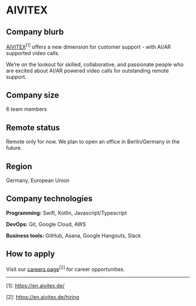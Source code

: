# AIVITEX

## Company blurb

[AIVITEX](https://en.aivitex.de/)<sup>\[1\]</sup> offers a new dimension for customer support - with AI/AR supported video calls.

We’re on the lookout for skilled, collaborative, and passionate people who are excited about AI/AR powered video calls for outstanding remote support.

## Company size

6 team members

## Remote status

Remote only for now. We plan to open an office in Berlin/Germany in the future.

## Region

Germany, European Union

## Company technologies

**Programming:** Swift, Kotlin, Javascript/Typescript

**DevOps:** Git, Google Cloud, AWS

**Business tools:** GitHub, Asana, Google Hangouts, Slack

## How to apply

Visit our [careers page](https://en.aivitex.de/hiring)<sup>\[2\]</sup> for career opportunities.

---

\[1\]: https://en.aivitex.de/

\[2\]: https://en.aivitex.de/hiring
